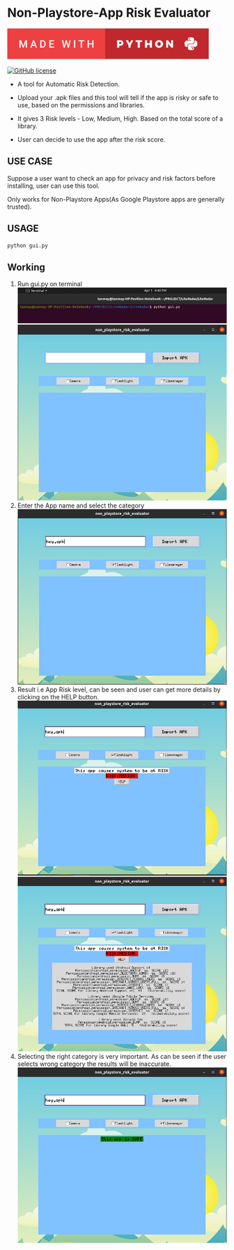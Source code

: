 # Non-Playstore-App Risk Evaluator
<p align="center">

  [![forthebadge made-with-python](https://github.com/ttyagi08/Non-Playstore-App-Risk-Evaluator-/blob/main/made-with-python.svg)](https://www.python.org/)
  
  [![GitHub license](https://img.shields.io/github/license/ttyagi08/Non-Playstore-App-Risk-Evaluator-)](https://github.com/ttyagi08/Non-Playstore-App-Risk-Evaluator-/blob/main/LICENSE)
</p>  
  </p>
  
* A tool for Automatic Risk Detection.

* Upload your .apk files and this tool will tell if the app is risky or safe to use, based on the permissions and libraries.

* It gives 3 Risk levels - Low, Medium, High. Based on the total score of a library.

* User can decide to use the app after the risk score.
## USE CASE 
Suppose a user want to check an app for privacy and risk factors before installing, user can use this tool. 

Only works for Non-Playstore Apps(As Google Playstore apps are generally trusted).
## USAGE
```bash
python gui.py
  ```
  
 ## Working
 1. Run gui.py on terminal <img src = "https://github.com/ttyagi08/Non-Playstore-App-Risk-Evaluator-/blob/main/Screenshots/1a.png" /> <img src = "https://github.com/ttyagi08/Non-Playstore-App-Risk-Evaluator-/blob/main/Screenshots/1b.png" />
 2. Enter the App name and select the category <img src = "https://github.com/ttyagi08/Non-Playstore-App-Risk-Evaluator-/blob/main/Screenshots/2a.png" />
 3. Result i.e App Risk level, can be seen and user can get more details by clicking on the HELP button. <img src = "https://github.com/ttyagi08/Non-Playstore-App-Risk-Evaluator-/blob/main/Screenshots/2b.png" /> <img src = "https://github.com/ttyagi08/Non-Playstore-App-Risk-Evaluator-/blob/main/Screenshots/2c.png" />
 4. Selecting the right category is very important. As can be seen if the user selects wrong category the results will be inaccurate. <img src = "https://github.com/ttyagi08/Non-Playstore-App-Risk-Evaluator-/blob/main/Screenshots/3a.png" /> 



  
